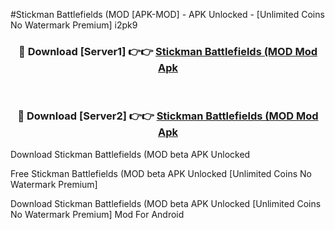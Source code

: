 #Stickman Battlefields (MOD [APK-MOD] - APK Unlocked - [Unlimited Coins No Watermark Premium] i2pk9



<div align="center">

<h3>🔴 Download [Server1] 👉👉 <a href="https://momento.my/?title=Stickman_Battlefields_(MOD">Stickman Battlefields (MOD Mod Apk</a></h3><br>

<h3>🔴 Download [Server2] 👉👉 <a href="https://momento.my/?title=Stickman_Battlefields_(MOD">Stickman Battlefields (MOD Mod Apk</a></h3>
</div>



Download Stickman Battlefields (MOD beta APK Unlocked

Free Stickman Battlefields (MOD beta APK Unlocked [Unlimited Coins No Watermark Premium]

Download Stickman Battlefields (MOD beta APK Unlocked [Unlimited Coins No Watermark Premium] Mod For Android
